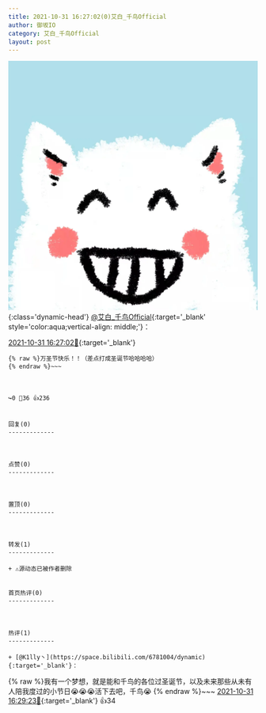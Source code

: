 ```yaml
---
title: 2021-10-31 16:27:02(0)艾白_千鸟Official
author: 御坂IO
category: 艾白_千鸟Official
layout: post
---
```


![img](/images/9ae8b9445fd0665cc014d9080156a45271be73c6.jpg){:class='dynamic-head'}
[@艾白_千鸟Official](https://space.bilibili.com/334537711/dynamic){:target='_blank' style='color:aqua;vertical-align: middle;'}：

[2021-10-31 16:27:02🔗](https://t.bilibili.com/587682187594316479){:target='_blank'}

~~~
{% raw %}万圣节快乐！！（差点打成圣诞节哈哈哈哈）
{% endraw %}~~~



↪️0 💬36 👍236


回复(0)
-------------



点赞(0)
-------------



置顶(0)
-------------



转发(1)
-------------

+ ⚠源动态已被作者删除


首页热评(0)
-------------



热评(1)
-------------

+ [@K1lly丶](https://space.bilibili.com/6781004/dynamic){:target='_blank'}：
~~~
{% raw %}我有一个梦想，就是能和千鸟的各位过圣诞节，以及未来那些从未有人陪我度过的小节日😭😭😭活下去吧，千鸟😭
{% endraw %}~~~
[2021-10-31 16:29:23🔗](https://t.bilibili.com/587682187594316479#reply5679170461){:target='_blank'} 👍34


